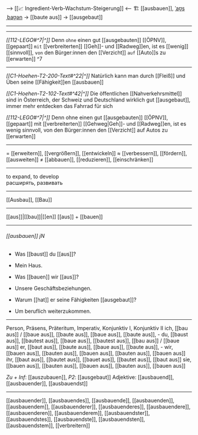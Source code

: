 --> [[📈 Ingredient-Verb-Wachstum-Steigerung]] <--
🏗️ [[ausbauen]], [ˈaʊ̯sˌbaʊ̯ən](https://youglish.com/pronounce/ausbauen/german) → [[baute aus]] → [[ausgebaut]]

----
---

*[[112-LEGO#^7|^]]* Denn `ohne` einen gut [[ausgebauten]] [[ÖPNV]], [[gepaart]] `mit` [[verbreiterten]] [[Geh]]- und [[Radweg]]en, ist es [[wenig]] [[sinnvoll]], `von` den Bürger:innen den [[Verzicht]] `auf` [[Auto]]s zu [[erwarten]] ^7



---

*[[C1-Hoehen-T2-200-Text#^22|^]]* Natürlich kann man durch [[Fleiß]] und Üben seine [[Fähigkeit]]en [[ausbauen]]

*[[C1-Hoehen-T2-102-Text#^42|^]]* Die öffentlichen [[Nahverkehrsmittel]] sind in Österreich, der Schweiz und Deutschland wirklich gut [[ausgebaut]], immer mehr entdecken das Fahrrad für sich

*[[112-LEGO#^7|^]]* Denn ohne einen gut [[ausgebauten]] [[ÖPNV]], [[gepaart]] mit [[verbreiterten]] [[Gehweg|Geh]]- und [[Radweg]]en, ist es wenig sinnvoll, von den Bürger:innen den [[Verzicht]] auf Autos zu [[erwarten]]

---
= [[erweitern]], [[vergrößern]], [[entwickeln]]
≈ [[verbessern]], [[fördern]], [[ausweiten]]
≠ [[abbauen]], [[reduzieren]], [[einschränken]]


---
to expand, to develop  
расширять, развивать

---
[[Ausbau]], [[Bau]]

---
[[aus]]|[[bau]]|[[en]]
[[aus]] + [[bauen]]


---
###### [[ausbauen]] jN
- Was [[baust]] du [[aus]]?
- Mein Haus.

- Was [[bauen]] wir [[aus]]?
- Unsere Geschäftsbeziehungen.

- Warum [[hat]] er seine Fähigkeiten [[ausgebaut]]?
- Um beruflich weiterzukommen.

---
Person, Präsens, Präteritum, Imperativ, Konjunktiv I, Konjunktiv II
ich, [[bau aus]] / [[baue aus]], [[baute aus]], [[baue aus]], [[baute aus]], -
du, [[baust aus]], [[bautest aus]], [[baue aus]], [[bautest aus]], [[bau aus]] / [[baue aus]]
er, [[baut aus]], [[baute aus]], [[baue aus]], [[baute aus]], -
wir, [[bauen aus]], [[bauten aus]], [[bauen aus]], [[bauten aus]], [[bauen aus]]
ihr, [[baut aus]], [[bautet aus]], [[bauet aus]], [[bautet aus]], [[baut aus]]
sie, [[bauen aus]], [[bauten aus]], [[bauen aus]], [[bauten aus]], [[bauen aus]]

*Zu + Inf*: [[auszubauen]], *P2*: [[ausgebaut]]
Adjektive: [[ausbauend]], [[ausbauender]], [[ausbauendst]]

---
[[ausbauender]], [[ausbauendes]], [[ausbauende]], [[ausbauenden]], [[ausbauendem]], [[ausbauenderer]], [[ausbauenderes]], [[ausbauendere]], [[ausbauenderen]], [[ausbauenderem]], [[ausbauendster]], [[ausbauendstes]], [[ausbauendste]], [[ausbauendsten]], [[ausbauendstem]], [[verbreitern]]